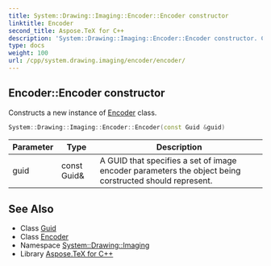 ```yaml
---
title: System::Drawing::Imaging::Encoder::Encoder constructor
linktitle: Encoder
second_title: Aspose.TeX for C++
description: 'System::Drawing::Imaging::Encoder::Encoder constructor. Constructs a new instance of Encoder class in C++.'
type: docs
weight: 100
url: /cpp/system.drawing.imaging/encoder/encoder/
---
```

## Encoder::Encoder constructor


Constructs a new instance of [Encoder](../) class.

```cpp
System::Drawing::Imaging::Encoder::Encoder(const Guid &guid)
```


| Parameter | Type | Description |
| --- | --- | --- |
| guid | const Guid\& | A GUID that specifies a set of image encoder parameters the object being corstructed should represent. |

## See Also

* Class [Guid](../../../system/guid/)
* Class [Encoder](../)
* Namespace [System::Drawing::Imaging](../../)
* Library [Aspose.TeX for C++](../../../)
